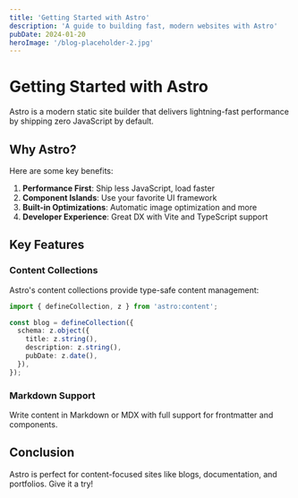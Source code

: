 ```yaml
---
title: 'Getting Started with Astro'
description: 'A guide to building fast, modern websites with Astro'
pubDate: 2024-01-20
heroImage: '/blog-placeholder-2.jpg'
---
```


# Getting Started with Astro

Astro is a modern static site builder that delivers lightning-fast performance by shipping zero JavaScript by default.

## Why Astro?

Here are some key benefits:

1. **Performance First**: Ship less JavaScript, load faster
2. **Component Islands**: Use your favorite UI framework
3. **Built-in Optimizations**: Automatic image optimization and more
4. **Developer Experience**: Great DX with Vite and TypeScript support

## Key Features

### Content Collections

Astro's content collections provide type-safe content management:

```typescript
import { defineCollection, z } from 'astro:content';

const blog = defineCollection({
  schema: z.object({
    title: z.string(),
    description: z.string(),
    pubDate: z.date(),
  }),
});
```

### Markdown Support

Write content in Markdown or MDX with full support for frontmatter and components.

## Conclusion

Astro is perfect for content-focused sites like blogs, documentation, and portfolios. Give it a try!
